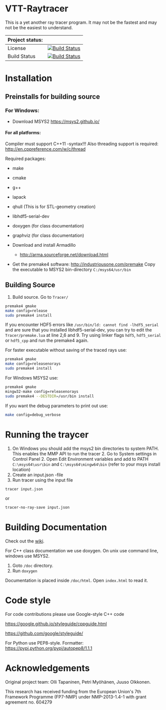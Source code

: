 # VTT-Raytracer

This is a yet another ray tracer program. It may not be the fastest and may not be the easiest to understand.

|  Project status:  |    |
| ------------- | ------------- |
| License | [![Build Status](https://img.shields.io/badge/license-Apache%20License%2C%20Version%202.0-blue.svg)](https://github.com/ollitapa/VTT-Raytracer/blob/master/LICENSE)  |
| Build Status | [![Build Status](https://travis-ci.org/ollitapa/VTT-Raytracer.svg?branch=master)](https://travis-ci.org/ollitapa/VTT-Raytracer)  |



# Installation

## Preinstalls for building source

### For Windows:

* Download MSYS2
https://msys2.github.io/

#### For all platforms:

Compiler must support C++11 -syntax!!! Also threading support is required:
http://en.cppreference.com/w/c/thread


Required packages:

   * make
   * cmake
   * g++
   * lapack
   * qhull (This is for STL-geometry creation)
   * libhdf5-serial-dev
   * doxygen (for class documentation)
   * graphviz (for class documentation)


   * Download and install Armadillo
      * http://arma.sourceforge.net/download.html
   * Get the premake4 software: http://industriousone.com/premake Copy the executable to MSYS2 bin-directory `C:/msys64/usr/bin`

## Building Source

1. Build source. Go to ```Tracer/```

```bash
premake4 gmake
make config=release
sudo premake4 install
```

If you encounter HDF5 errors like ```/usr/bin/ld: cannot find -lhdf5_serial``` and are sure that you installed libhdf5-serial-dev, you can try to edit the  ```Tracer/premake.lua``` at line 2,6 and 9. Try using linker flags ```hdf5```, ```hdf5_serial``` or ```hdf5_cpp``` and run the premake4 again.

For faster executable without saving of the traced rays use:
```bash
premake4 gmake
make config=releasenorays
sudo premake4 install
```
For Windows MSYS2 use:
```bash
premake4 gmake
mingw32-make config=releasenorays
sudo premake4 --DESTDIR=/usr/bin install
```

If you want the debug parameters to print out use:

```bash
make config=debug_verbose
```

# Running the traycer

1. On Windows you should add the msys2 bin directories to system PATH. This enables the MMP API to run the tracer
   2. Go to System settings in Control Panel
   2. Open Edit Environment variables and add to PATH ```C:\msys64\usr\bin``` and ```C:\msys64\mingw64\bin``` (refer to your msys install location)
1. Create an input.json -file
1. Run tracer using the input file

```bash
tracer input.json
```
or
```bash
tracer-no-ray-save input.json
```

# Building Documentation

Check out the [wiki](https://github.com/ollitapa/VTT-Raytracer/wiki
).

For C++ class documentation we use doxygen.
On unix use command line, windows use MSYS2.

1. Goto `/doc` directory.
1. Run `doxygen`

Documentation is placed inside `/doc/html`. Open `index.html` to read it.


# Code style

For code contributions please use Google-style C++ code

https://google.github.io/styleguide/cppguide.html

https://github.com/google/styleguide/

For Python use PEP8-style. Formatter:
https://pypi.python.org/pypi/autopep8/1.1.1



# Acknowledgements

Original project team: Olli Tapaninen, Petri Myöhänen, Juuso Olkkonen.

This research has received funding from the European Union's 7th Framework Programme (FP7-NMP) under NMP-2013-1.4-1 with grant agreement no. 604279
